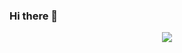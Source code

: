 ### Hi there 👋

<!--
**37166121/37166121** is a ✨ _special_ ✨ repository because its `README.md` (this file) appears on your GitHub profile.

Here are some ideas to get you started:

- 🔭 I’m currently working on ...
- 🌱 I’m currently learning ...
- 👯 I’m looking to collaborate on ...
- 🤔 I’m looking for help with ...
- 💬 Ask me about ...
- 📫 How to reach me: ...
- 😄 Pronouns: ...
- ⚡ Fun fact: ...
-->
<p align="center">
  <a href="https://github.com/hongyangAndroid">
    <img src="https://github-readme-stats.vercel.app/api?username=hongyangAndroid&count_private=true&show_icons=true&hide=contribs&include_all_commits=true" />
  </a>
</p>
